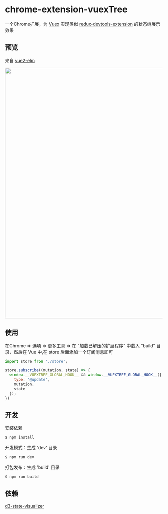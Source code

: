 # chrome-extension-vuexTree

一个Chrome扩展，为 [Vuex](https://github.com/vuejs/vuex) 实现类似 [redux-devtools-extension](https://github.com/zalmoxisus/redux-devtools-extension) 的状态树展示效果


## 预览
来自 [vue2-elm](https://github.com/bailicangdu/vue2-elm)

<img src='https://raw.githubusercontent.com/zhw2590582/chrome-extension-vuexTree/master/preview.gif' width='800px'>


## 使用
在Chrome => 选项 => 更多工具 => 在 "加载已解压的扩展程序" 中载入 "build" 目录，然后在 Vue 中,在 store 后面添加一个订阅消息即可
```js
import store from './store';

store.subscribe((mutation, state) => {
  window.__VUEXTREE_GLOBAL_HOOK__ && window.__VUEXTREE_GLOBAL_HOOK__({
    type: '@update',
    mutation,
    state
  });
})

```

## 开发

安装依赖
```sh
$ npm install
```

开发模式：生成 'dev' 目录
```sh
$ npm run dev
```

打包发布：生成 'build' 目录
```sh
$ npm run build
```

## 依赖
[d3-state-visualizer](https://github.com/romseguy/d3-state-visualizer)
